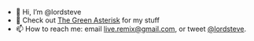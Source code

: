 - 👋 Hi, I’m @lordsteve
- 👀 Check out [The Green Asterisk](https://www.thegreenasterisk.com) for my stuff
- 📫 How to reach me: email live.remix@gmail.com, or tweet <a href="http://twitter.com/lordsteve">@lordsteve</a>.

<!---
lordsteve/lordsteve is a ✨ special ✨ repository because its `README.md` (this file) appears on your GitHub profile.
You can click the Preview link to take a look at your changes.
--->
